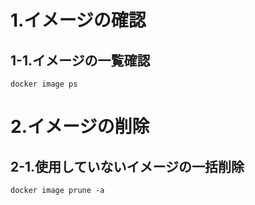 # 1.イメージの確認

## 1-1.イメージの一覧確認

```
docker image ps
```

# 2.イメージの削除

## 2-1.使用していないイメージの一括削除

```
docker image prune -a
```
